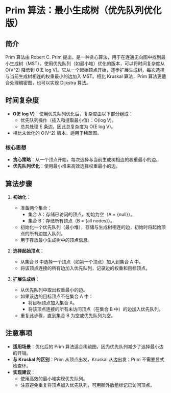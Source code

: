 # Prim 算法：最小生成树（优先队列优化版）

## 简介

Prim 算法由 Robert C. Prim 提出，是一种贪心算法，用于在连通无向图中找到最小生成树（MST）。使用优先队列（如最小堆）优化的版本，可以将时间复杂度从 O(V^2) 降低到 O(E log V)。它从一个起始顶点开始，逐步扩展生成树，每次选择与当前生成树相连的权重最小的边加入 MST。相比 Kruskal 算法，Prim 算法更适合处理稠密图，也可以实现 Dijkstra 算法。

## 时间复杂度

- **O(E log V)**：使用优先队列优化后，复杂度由以下部分组成：
    - 优先队列操作（插入和提取最小值）：O(log V)。
    - 总共处理 E 条边，因此总复杂度为 O(E log V)。
- 相比未优化的 O(V^2) 版本，适用于稀疏图。


### 核心思想

- **贪心策略**：从一个顶点开始，每次选择与当前生成树相连的权重最小的边。
- **优先队列优化**：使用最小堆来高效选择权重最小的边。

## 算法步骤

1. **初始化**：

   - 准备两个集合：
     - 集合 A：存储已访问的顶点，初始为空（A = {null}）。
     - 集合 B：存储所有顶点（B = {all nodes}）。
   - 初始化一个优先队列（最小堆），存储与生成树相连的边，初始时将起始顶点的所有边加入队列。
   - 用于存放最小生成树中的顶点信息。

2. **选择起始顶点**：

   - 从集合 B 中选择一个顶点（如第一个顶点）加入到集合 A 中。
   - 将该顶点连接的所有边加入优先队列，记录边的权重和目标顶点。

3. **扩展生成树**：

   - 从优先队列中取出权重最小的边。
   - 如果该边的目标顶点不在集合 A 中：
     - 将目标顶点加入集合 A。
     - 将该顶点连接的所有未访问顶点（在集合 B 中）的边加入优先队列。
   - 重复此步骤，直到集合 B 为空或优先队列为空。

## 注意事项

- **适用场景**：优化后的 Prim 算法适合稀疏图，因为优先队列减少了选择最小边的开销。
- **与 Kruskal 的区别**：Prim 从顶点出发，Kruskal 从边出发；Prim 不需要显式检查环。
- **实现建议**：
  - 使用高效的最小堆实现优先队列。
  - 注意避免重复将顶点加入优先队列，可用额外数组标记已访问顶点。